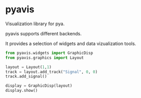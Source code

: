 # pyavis

Visualization library for pya.

pyavis supports different backends. 

It provides a selection of widgets and data vizualization tools.

```Python
from pyavis.widgets import GraphicDisp
from pyavis.graphics import Layout

layout = Layout(1,1)
track = layout.add_track("Signal", 0, 0)
track.add_signal()

display = GraphicDisp(layout)
display.show()
```


